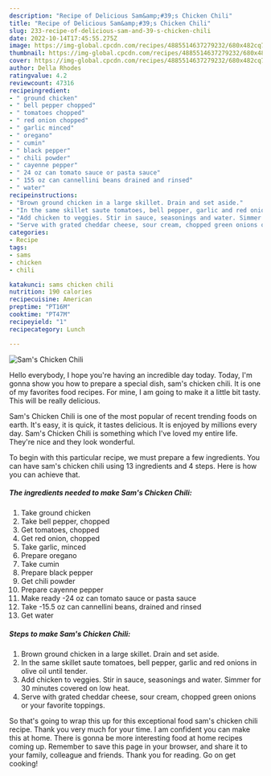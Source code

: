 ```yaml
---
description: "Recipe of Delicious Sam&amp;#39;s Chicken Chili"
title: "Recipe of Delicious Sam&amp;#39;s Chicken Chili"
slug: 233-recipe-of-delicious-sam-and-39-s-chicken-chili
date: 2022-10-14T17:45:55.275Z
image: https://img-global.cpcdn.com/recipes/4885514637279232/680x482cq70/sams-chicken-chili-recipe-main-photo.jpg
thumbnail: https://img-global.cpcdn.com/recipes/4885514637279232/680x482cq70/sams-chicken-chili-recipe-main-photo.jpg
cover: https://img-global.cpcdn.com/recipes/4885514637279232/680x482cq70/sams-chicken-chili-recipe-main-photo.jpg
author: Della Rhodes
ratingvalue: 4.2
reviewcount: 47316
recipeingredient:
- " ground chicken"
- " bell pepper chopped"
- " tomatoes chopped"
- " red onion chopped"
- " garlic minced"
- " oregano"
- " cumin"
- " black pepper"
- " chili powder"
- " cayenne pepper"
- " 24 oz can tomato sauce or pasta sauce"
- " 155 oz can cannellini beans drained and rinsed"
- " water"
recipeinstructions:
- "Brown ground chicken in a large skillet. Drain and set aside."
- "In the same skillet saute tomatoes, bell pepper, garlic and red onions in olive oil until tender."
- "Add chicken to veggies. Stir in sauce, seasonings and water. Simmer for 30 minutes covered on low heat."
- "Serve with grated cheddar cheese, sour cream, chopped green onions or your favorite toppings."
categories:
- Recipe
tags:
- sams
- chicken
- chili

katakunci: sams chicken chili 
nutrition: 190 calories
recipecuisine: American
preptime: "PT16M"
cooktime: "PT47M"
recipeyield: "1"
recipecategory: Lunch

---
```



![Sam&#39;s Chicken Chili](https://img-global.cpcdn.com/recipes/4885514637279232/680x482cq70/sams-chicken-chili-recipe-main-photo.jpg)

Hello everybody, I hope you're having an incredible day today. Today, I'm gonna show you how to prepare a special dish, sam&#39;s chicken chili. It is one of my favorites food recipes. For mine, I am going to make it a little bit tasty. This will be really delicious.

Sam&#39;s Chicken Chili is one of the most popular of recent trending foods on earth. It's easy, it is quick, it tastes delicious. It is enjoyed by millions every day. Sam&#39;s Chicken Chili is something which I've loved my entire life. They're nice and they look wonderful.




To begin with this particular recipe, we must prepare a few ingredients. You can have sam&#39;s chicken chili using 13 ingredients and 4 steps. Here is how you can achieve that.

<!--inarticleads1-->

##### The ingredients needed to make Sam&#39;s Chicken Chili:

1. Take  ground chicken
1. Take  bell pepper, chopped
1. Get  tomatoes, chopped
1. Get  red onion, chopped
1. Take  garlic, minced
1. Prepare  oregano
1. Take  cumin
1. Prepare  black pepper
1. Get  chili powder
1. Prepare  cayenne pepper
1. Make ready  -24 oz can tomato sauce or pasta sauce
1. Take  -15.5 oz can cannellini beans, drained and rinsed
1. Get  water




<!--inarticleads2-->

##### Steps to make Sam&#39;s Chicken Chili:

1. Brown ground chicken in a large skillet. Drain and set aside.
1. In the same skillet saute tomatoes, bell pepper, garlic and red onions in olive oil until tender.
1. Add chicken to veggies. Stir in sauce, seasonings and water. Simmer for 30 minutes covered on low heat.
1. Serve with grated cheddar cheese, sour cream, chopped green onions or your favorite toppings.




So that's going to wrap this up for this exceptional food sam&#39;s chicken chili recipe. Thank you very much for your time. I am confident you can make this at home. There is gonna be more interesting food at home recipes coming up. Remember to save this page in your browser, and share it to your family, colleague and friends. Thank you for reading. Go on get cooking!
